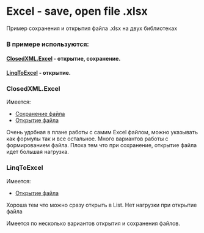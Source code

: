 # Excel - save, open file .xlsx

Пример сохранения и открытия файла .xlsx на двух библиотеках

### В примере используются:
#### [ClosedXML.Excel](https://github.com/odi1n/Excel-Save-Open#closedxmlexcel) - открытие, сохранение.
#### [LinqToExcel](https://github.com/odi1n/Excel-Save-Open#closedxmlexcel) - открытие.

### ClosedXML.Excel
Имеется:
* [Сохранение файла](https://github.com/odi1n/Excel-Save-Open/blob/d7499043fd6225d0752b5d91bdf0c29261b4589a/Test%20Excel/Program.cs#L157)
* [Открытие файла](https://github.com/odi1n/Excel-Save-Open/blob/d7499043fd6225d0752b5d91bdf0c29261b4589a/Test%20Excel/Program.cs#L101)

Очень удобная в плане работы с самим Excel файлом, можно указывать как формулы так и все остальное. Много вариантов работы с формированием файла.
Плоха тем что при сохранение, открытие файла идет большая нагрузка.

### LinqToExcel
Имеется:
* [Открытие файла](https://github.com/odi1n/Excel-Save-Open/blob/d7499043fd6225d0752b5d91bdf0c29261b4589a/Test%20Excel/Program.cs#L79)

Хороша тем что можно сразу открыть в List. Нет нагрузки при открытие файла

Имеется по несколько вариантов открытия и сохранения файлов.
